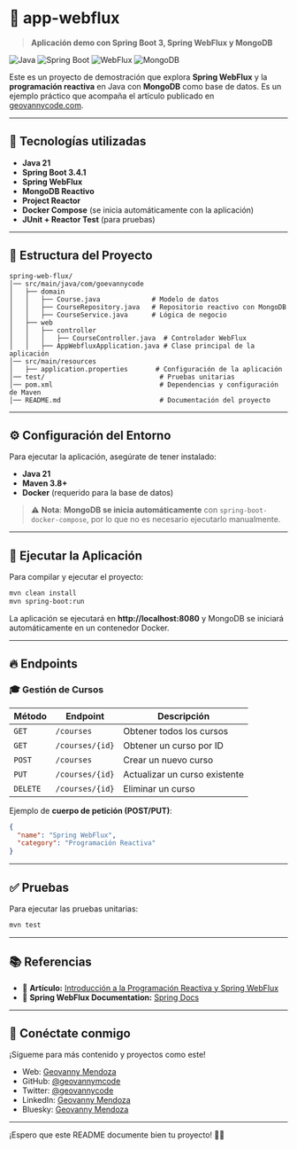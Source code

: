 # 📌 app-webflux

> **Aplicación demo con Spring Boot 3, Spring WebFlux y MongoDB**

![Java](https://img.shields.io/badge/Java-21-blue?style=flat-square)
![Spring Boot](https://img.shields.io/badge/Spring%20Boot-3.4.1-brightgreen?style=flat-square)
![WebFlux](https://img.shields.io/badge/Spring%20WebFlux-reactive-orange?style=flat-square)
![MongoDB](https://img.shields.io/badge/Database-MongoDB-green?style=flat-square)

Este es un proyecto de demostración que explora **Spring WebFlux** y la **programación reactiva** en Java con **MongoDB** como base de datos. Es un ejemplo práctico que acompaña el artículo publicado en [geovannycode.com](https://geovannycode.com/introduccion-a-la-programacion-reactiva-y-spring-webflux/).

---

## 🚀 Tecnologías utilizadas
- **Java 21**
- **Spring Boot 3.4.1**
- **Spring WebFlux**
- **MongoDB Reactivo**
- **Project Reactor**
- **Docker Compose** (se inicia automáticamente con la aplicación)
- **JUnit + Reactor Test** (para pruebas)

---

## 📁 Estructura del Proyecto

```plaintext
spring-web-flux/
│── src/main/java/com/goevannycode
│   ├── domain
│   │   ├── Course.java             # Modelo de datos
│   │   ├── CourseRepository.java   # Repositorio reactivo con MongoDB
│   │   ├── CourseService.java      # Lógica de negocio
│   ├── web
│   │   ├── controller
│   │   │   ├── CourseController.java  # Controlador WebFlux
│   │   ├── AppWebfluxApplication.java # Clase principal de la aplicación
│── src/main/resources
│   ├── application.properties       # Configuración de la aplicación
│── test/                             # Pruebas unitarias
│── pom.xml                           # Dependencias y configuración de Maven
│── README.md                         # Documentación del proyecto
```

---

## ⚙️ Configuración del Entorno

Para ejecutar la aplicación, asegúrate de tener instalado:

- **Java 21**
- **Maven 3.8+**
- **Docker** (requerido para la base de datos)

> ⚠️ **Nota**: **MongoDB se inicia automáticamente** con `spring-boot-docker-compose`, por lo que no es necesario ejecutarlo manualmente.

---

## 🚀 Ejecutar la Aplicación

Para compilar y ejecutar el proyecto:

```bash
mvn clean install
mvn spring-boot:run
```

La aplicación se ejecutará en **http://localhost:8080** y MongoDB se iniciará automáticamente en un contenedor Docker.

---

## 🔥 Endpoints

### 🎓 Gestión de Cursos

| Método  | Endpoint          | Descripción                     |
|---------|------------------|---------------------------------|
| `GET`   | `/courses`        | Obtener todos los cursos       |
| `GET`   | `/courses/{id}`   | Obtener un curso por ID        |
| `POST`  | `/courses`        | Crear un nuevo curso           |
| `PUT`   | `/courses/{id}`   | Actualizar un curso existente  |
| `DELETE` | `/courses/{id}`  | Eliminar un curso              |

Ejemplo de **cuerpo de petición (POST/PUT)**:

```json
{
  "name": "Spring WebFlux",
  "category": "Programación Reactiva"
}
```

---

## ✅ Pruebas

Para ejecutar las pruebas unitarias:

```bash
mvn test
```

---

## 📚 Referencias

- 📄 **Artículo:** [Introducción a la Programación Reactiva y Spring WebFlux](https://geovannycode.com/introduccion-a-la-programacion-reactiva-y-spring-webflux/)
- 📖 **Spring WebFlux Documentation:** [Spring Docs](https://docs.spring.io/spring-framework/reference/web/webflux.html)

---

## 🌟 Conéctate conmigo
¡Sígueme para más contenido y proyectos como este!

- Web: [Geovanny Mendoza](https://geovannycode.com/)
- GitHub: [@geovannymcode](https://github.com/geovannymcode)
- Twitter: [@geovannycode](https://x.com/geovannycode)
- LinkedIn: [Geovanny Mendoza](https://www.linkedin.com/in/geovannycode/)
- Bluesky: [Geovanny Mendoza](https://bsky.app/profile/geovannycode.bsky.social)


---

¡Espero que este README documente bien tu proyecto! 🚀🔥